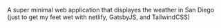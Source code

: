 A super minimal web application that displayes the weather in San Diego (just to get my feet wet with netlify, GatsbyJS, and TailwindCSS)
